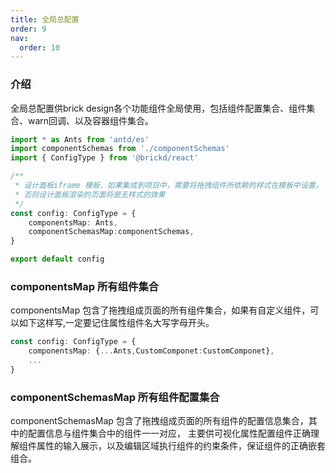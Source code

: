 ```yaml
---
title: 全局总配置
order: 9
nav:
  order: 10
---
```

### 介绍
全局总配置供brick design各个功能组件全局使用，包括组件配置集合、组件集合、warn回调、以及容器组件集合。

```ts
import * as Ants from 'antd/es'
import componentSchemas from './componentSchemas'
import { ConfigType } from '@brickd/react'

/**
 * 设计面板iframe 模板，如果集成到项目中，需要将拖拽组件所依赖的样式在模板中设置，
 * 否则设计面板渲染的页面将是无样式的效果
 */
const config: ConfigType = {
	componentsMap: Ants,
	componentSchemasMap:componentSchemas,
}

export default config

```

### componentsMap 所有组件集合
componentsMap 包含了拖拽组成页面的所有组件集合，如果有自定义组件，可以如下这样写,一定要记住属性组件名大写字母开头。
```ts
const config: ConfigType = {
	componentsMap: {...Ants,CustomComponet:CustomComponet},
	...
}
```
### componentSchemasMap 所有组件配置集合
componentSchemasMap 包含了拖拽组成页面的所有组件的配置信息集合，其中的配置信息与组件集合中的组件一一对应，
主要供可视化属性配置组件正确理解组件属性的输入展示，以及编辑区域执行组件的约束条件，保证组件的正确嵌套组合。
